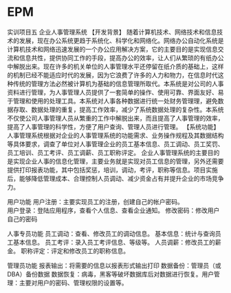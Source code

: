 # EPM
实训项目五 企业人事管理系统
【开发背景】
随着计算机技术、网络技术和信息技术的发展，现在办公系统更趋于系统化、科学化和网络化。网络办公自动化系统是计算机技术和网络迅速发展的一个办公应用解决方案，它的主要目的是实现信息交流和信息共性，提供协同工作的手段，提高办公的效率，让人们从繁琐的有纸办公中解脱出来。现在许多的机关单位的人事管理水平还停留在纸介质的基础上，这样的机制已经不能适应时代的发展，因为它浪费了许多的人力和物力，在信息时代这种传统的管理方法必然被计算机为基础的信息管理所取代。本系统是对公司的人事资料进行管理，为人事管理人员提供了一套简单的操作、使用可靠、界面友好、易于管理和使用的处理工具。本系统对人事各种数据进行统一处财务管理理，避免数据存取、数据处理的重复，提高工作效率，减少了系统数据处理的复杂性。本系统不仅使公司人事管理人员从繁重的工作中解脱出来，而且提高了人事管理的效率，提高了人事管理的科学性，方便了用户查询、管理人员进行管理。
【系统功能】
人事管理系统根据对企业的人事管理系统的功能需求、业务操作规程及其数据结构等具体要求，调查了单位对人事管理企业的员工基本信息、员工调动、员工奖罚、员工培训、员工考评、员工调薪、员工职称评定。
企业人事管理系统的主要目的是实现企业人事的信息化管理，主要业务就是实现对员工信息的管理，另外还需要提供打印报表功能，其中包括奖惩，培训，调动，考评，职称等信息。项目实施后，能够降低管理成本、合理控制人员调动、减少资金占有并提升企业的市场竞争力。

用户功能
用户注册：主要实现员工的注册，创建自己的帐户密码。  
用户登录：登陆应用程序，查看个人信息、查看企业通知。 
修改密码：修改用户自己的密码 

人事专员功能
员工调动：查看、修改员工的调动信息。 
基本信息：统计与查询员工基本信息。 
员工考评：录入员工考评信息、等级等。 
人员调薪：修改员工的薪金。 
职称评定：评定和修改员工的职称信息。

管理员功能
报表输出：将需要的信息以报表形式输出打印
数据备份：管理员（或 DBA）备份数据
数据恢复：病毒，黑客等破坏数据库后对数据进行恢复。用户管理：主要对用户的密码、管理权限的设置等。
